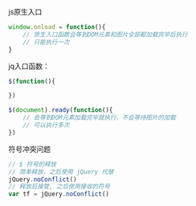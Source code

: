 js原生入口

```js
window.onload = function(){
    // 原生入口函数会等到DOM元素和图片全部都加载完毕后执行
    // 只能执行一次
}
```



jq入口函数：

```js
$(function(){

})

$(document).ready(function(){
    // 会等到DOM元素加载完毕就执行，不会等待图片的加载
    // 可以执行多次
})

```



符号冲突问题

```js
// $ 符号的释放
// 简单释放，之后使用 jQuery 代替
jQuery.noConflict()
// 释放后接管, 之后使用接收的符号
var tf = jQuery.noConflict()
```



